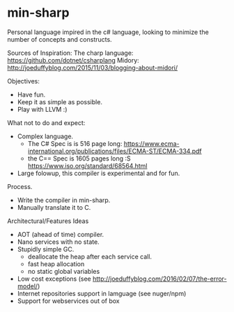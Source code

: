 # min-sharp

Personal language impired in the c# language, looking to minimize the number of concepts and constructs.

Sources of Inspiration:
The charp language: https://github.com/dotnet/csharplang
Midory: http://joeduffyblog.com/2015/11/03/blogging-about-midori/

Objectives:

* Have fun.
* Keep it as simple as possible.
* Play with LLVM :)

What not to do and expect:

* Complex language.
  * The C# Spec is is 516 page long: https://www.ecma-international.org/publications/files/ECMA-ST/ECMA-334.pdf 
  * the C== Spec is 1605 pages long :S https://www.iso.org/standard/68564.html
* Large folowup, this compiler is experimental and for fun.

Process.

* Write the compiler in min-sharp.
* Manually translate it to C.

Architectural/Features Ideas

* AOT (ahead of time) compiler.
* Nano services with no state.
* Stupidly simple GC.
  * deallocate the heap after each service call.
  * fast heap allocation
  * no static global variables
* Low cost exceptions (see http://joeduffyblog.com/2016/02/07/the-error-model/)
* Internet repositories support in lamguage (see nuger/npm)
* Support for webservices out of box
